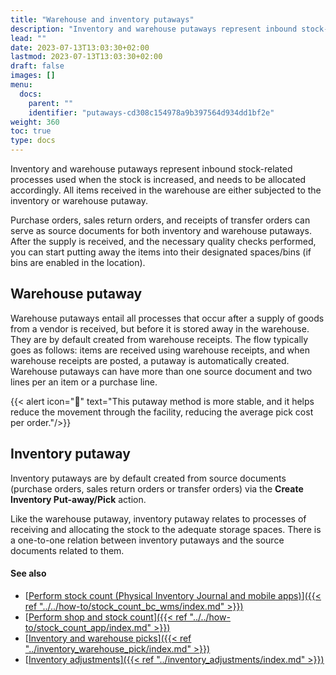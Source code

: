 ```yaml
---
title: "Warehouse and inventory putaways"
description: "Inventory and warehouse putaways represent inbound stock-related processes used when the stock is increased, and needs to be allocated accordingly."
lead: ""
date: 2023-07-13T13:03:30+02:00
lastmod: 2023-07-13T13:03:30+02:00
draft: false
images: []
menu:
  docs:
    parent: ""
    identifier: "putaways-cd308c154978a9b397564d934dd1bf2e"
weight: 360
toc: true
type: docs
---
```


Inventory and warehouse putaways represent inbound stock-related processes used when the stock is increased, and needs to be allocated accordingly. All items received in the warehouse are either subjected to the inventory or warehouse putaway.

Purchase orders, sales return orders, and receipts of transfer orders can serve as source documents for both inventory and warehouse putaways. After the supply is received, and the necessary quality checks performed, you can start putting away the items into their designated spaces/bins (if bins are enabled in the location). 

## Warehouse putaway

Warehouse putaways entail all processes that occur after a supply of goods from a vendor is received, but before it is stored away in the warehouse. They are by default created from warehouse receipts. The flow typically goes as follows: items are received using warehouse receipts, and when warehouse receipts are posted, a putaway is automatically created. Warehouse putaways can have more than one source document and two lines per an item or a purchase line.


  {{< alert icon="📝" text="This putaway method is more stable, and it helps reduce the movement through the facility, reducing the average pick cost per order."/>}}
  
## Inventory putaway

Inventory putaways are by default created from source documents (purchase orders, sales return orders or transfer orders) via the **Create Inventory Put-away/Pick** action.

Like the warehouse putaway, inventory putaway relates to processes of receiving and allocating the stock to the adequate storage spaces. There is a one-to-one relation between inventory putaways and the source documents related to them.

#### See also

- [<ins>Perform stock count (Physical Inventory Journal and mobile apps)<ins>]({{< ref "../../how-to/stock_count_bc_wms/index.md" >}})
- [<ins>Perform shop and stock count<ins>]({{< ref "../../how-to/stock_count_app/index.md" >}})
- [<ins>Inventory and warehouse picks<ins>]({{< ref "../inventory_warehouse_pick/index.md" >}})
- [<ins>Inventory adjustments<ins>]({{< ref "../inventory_adjustments/index.md" >}})